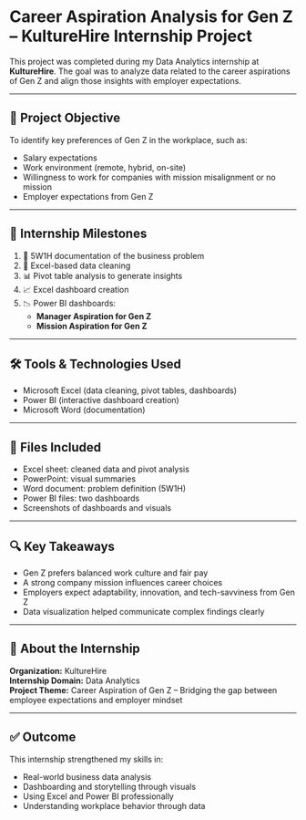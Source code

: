 # Career Aspiration Analysis for Gen Z – KultureHire Internship Project

This project was completed during my Data Analytics internship at **KultureHire**. The goal was to analyze data related to the career aspirations of Gen Z and align those insights with employer expectations.

---

## 🧠 Project Objective

To identify key preferences of Gen Z in the workplace, such as:
- Salary expectations
- Work environment (remote, hybrid, on-site)
- Willingness to work for companies with mission misalignment or no mission
- Employer expectations from Gen Z

---

## 📌 Internship Milestones

1. 📄 5W1H documentation of the business problem
2. 🧹 Excel-based data cleaning
3. 📊 Pivot table analysis to generate insights
4. 📈 Excel dashboard creation
5. 📉 Power BI dashboards:
   - **Manager Aspiration for Gen Z**
   - **Mission Aspiration for Gen Z**

---

## 🛠 Tools & Technologies Used

- Microsoft Excel (data cleaning, pivot tables, dashboards)
- Power BI (interactive dashboard creation)
- Microsoft Word (documentation)

---

## 📂 Files Included

- Excel sheet: cleaned data and pivot analysis
- PowerPoint: visual summaries
- Word document: problem definition (5W1H)
- Power BI files: two dashboards
- Screenshots of dashboards and visuals

---

## 🔍 Key Takeaways

- Gen Z prefers balanced work culture and fair pay
- A strong company mission influences career choices
- Employers expect adaptability, innovation, and tech-savviness from Gen Z
- Data visualization helped communicate complex findings clearly

---

## 📢 About the Internship

**Organization:** KultureHire  
**Internship Domain:** Data Analytics  
**Project Theme:** Career Aspiration of Gen Z – Bridging the gap between employee expectations and employer mindset

---

## ✅ Outcome

This internship strengthened my skills in:
- Real-world business data analysis
- Dashboarding and storytelling through visuals
- Using Excel and Power BI professionally
- Understanding workplace behavior through data


